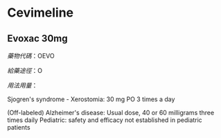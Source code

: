# Cevimeline

## Evoxac 30mg

*藥物代碼*：OEVO

*給藥途徑*：O

*用法用量*：

Sjogren's syndrome - Xerostomia: 30 mg PO 3 times a day

(Off-labeled) Alzheimer's disease: Usual dose, 40 or 60 milligrams three times daily
Pediatric: safety and efficacy not established in pediatric patients

